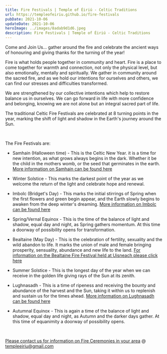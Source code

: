 ```yaml
---
title: Fire Festivals | Temple of Éiriú - Celtic Traditions
url: https://templeofeiriu.github.io/fire-festivals
pubDate: 2021-10-06
updateDate: 2021-10-06
heroImage: ../images/8adab9d1d6.jpeg
description: Fire Festivals | Temple of Éiriú - Celtic Traditions
---
```


  Come and Join Us... gather around the fire and celebrate the ancient ways of honouring and giving thanks for the turning of the year!

Fire is what holds people together in community and heart. Fire is a place to come together for warmth and connection, not only the physical level, but also emotionally, mentally and spiritually. We gather in community around the sacred fire, and as we hold our intentions for ourselves and others, we can find our stresses and difficulties transformed.

We are strengthened by our collective intentions which help to restore balance us in ourselves. We can go forward in life with more confidence and belonging, knowing we are not alone but an integral sacred part of life.

The traditional Celtic Fire Festivals are celebrated at 8 turning points in the year, marking the shift of light and shadow in the Earth's journey around the Sun.

​

The Fire Festivals are:

*   Samhain (Halloween time) - This is the Celtic New Year. it is a time for new intention, as what grows always begins in the dark. Whether it be the child in the mothers womb, or the seed that germinates in the earth. [More information on Samhain can be found here](https://www.newgrange.com/samhain.htm)
    

*   Winter Solstice - This marks the darkest point of the year as we welcome the return of the light and celebrate hope and renewal​.​​​
    

*   ​Imbolc (Bridget's Day) - This marks the initial stirrings of Spring when the first flowers and green begin appear, and the Earth slowly begins to awaken from the deep winter's dreaming. [More information ​on Imbolc can be found here](https://www.newgrange.com/imbolc.htm)
    

*   Spring/Vernal Equinox - This is the time of the balance of light and shadow, equal day and night, as Spring gathers momentum. At this time a doorway of possibility opens for transformation.
    

*   Bealtaine (May Day) - This is the celebration of fertility, sexuality and the wild abandon to life. It marks the union of male and female bringing prosperity, sensuality, abundance and new life to the land. [For information on the Bealtaine Fire Festival held at Uisneach please click here](https://uisneach.ie/bealtaine/)
    

*   Summer Solstice - This is the longest day of the year when we can receive in the golden life giving rays of the Sun at its zenith.
    

*   Lughnasadh - This is a time of ripeness and receiving the bounty and abundance of the harvest and the Sun, taking it within us to replenish and sustain us for the times ahead. [More information on Lughnasadh can be found here](https://www.newgrange.com/lughnasadh.htm)
    

*   Autumnal Equinox - This is again a time of the balance of light and shadow, equal day and night, as Autumn and the darker days gather. At this time of equanimity a doorway of possibility opens.
    

​

[Please contact us for information on Fire Ceremonies in your area](https://templeofeiriu.github.io/) @ [templeeiriu@gmail.com](mailto://templeeiriu@gmail.com)
